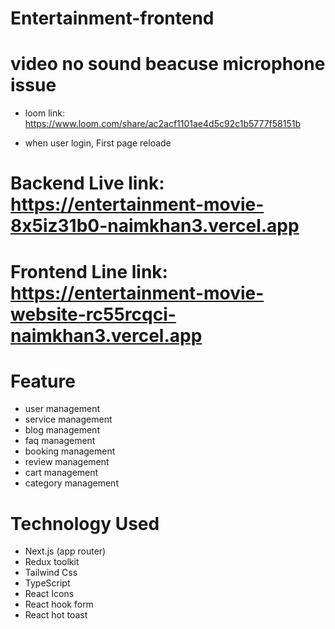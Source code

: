 # Entertainment-frontend

# video no sound beacuse microphone issue 
* loom link: https://www.loom.com/share/ac2acf1101ae4d5c92c1b5777f58151b

* when user login,  First page reloade
# Backend Live link: https://entertainment-movie-8x5iz31b0-naimkhan3.vercel.app
# Frontend Line link: https://entertainment-movie-website-rc55rcqci-naimkhan3.vercel.app


# Feature
* user management
* service management
* blog management
* faq management
* booking management
* review management
* cart management
* category management

# Technology Used
* Next.js (app router)
* Redux toolkit
* Tailwind Css
* TypeScript
* React Icons
* React hook form
* React hot toast